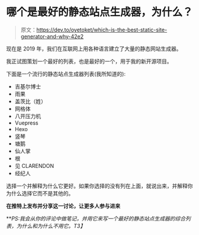 # 哪个是最好的静态站点生成器，为什么？

> 原文：<https://dev.to/oyetoket/which-is-the-best-static-site-generator-and-why-42e2>

现在是 2019 年，我们在互联网上用各种语言建立了大量的静态网站生成器。

我正试图策划一个最好的列表，也是最好的一个，用于我的新开源项目。

下面是一个流行的静态站点生成器列表(我所知道的):

*   吉基尔博士
*   雨果
*   盖茨比（姓）
*   网格体
*   八开压力机
*   Vuepress
*   Hexo
*   竖琴
*   塘鹅
*   仙人掌
*   根
*   见 CLARENDON
*   经纪人

选择一个并解释为什么它更好。如果你选择的没有列在上面，就说出来，并解释你为什么选择它而不是其他的。

**在推特上发布并分享这一讨论，让更多人参与进来**

***PS:我会从你的评论中做笔记，并用它来写一个最好的静态站点生成器的综合列表，为什么和为什么不用它。*T3】**
